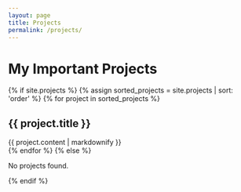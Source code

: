 ```yaml
---
layout: page
title: Projects
permalink: /projects/
---
```


# My Important Projects

{% if site.projects %}
{% assign sorted_projects = site.projects | sort: 'order' %}
{% for project in sorted_projects %}
<div class="project">
  <h2>{{ project.title }}</h2>
  {{ project.content | markdownify }}
</div>
{% endfor %}
{% else %}
<p>No projects found.</p>
{% endif %}
